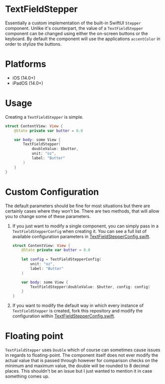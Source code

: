 # TextFieldStepper
Essentially a custom implementation of the built-in SwiftUI `Stepper` component. Unlike it's counterpart, the value of a `TextFieldStepper` component can be changed using either the on-screen buttons or the keyboard. By default the component will use the applications `accentColor` in order to stylize the buttons.

# Platforms
- iOS (14.0+)
- iPadOS (14.0+)

# Usage
Creating a `TextFieldStepper` is simple.
``` swift
struct ContentView: View {
    @State private var butter = 0.0

    var body: some View {
        TextFieldStepper(
            doubleValue: $butter, 
            unit: "oz", 
            label: "Butter"
        )
    }
}
```

# Custom Configuration
The default parameters should be fine for most situations but there are certainly cases where they won't be. There are two methods, that will allow you to change some of these parameters.

1. If you just want to modify a single component, you can simply pass in a `TextFieldStepperConfig` when creating it. You can see a full list of available configuration parameters in [TextFieldStepperConfig.swift](https://github.com/joe-scotto/TextFieldStepper/blob/main/Sources/TextFieldStepper/TextFieldStepperConfig.swift).
    
    ``` swift
    struct ContentView: View {
        @State private var butter = 0.0
        
        let config = TextFieldStepperConfig(
            unit: "oz",
            label: "Butter"
        )

        var body: some View {
            TextFieldStepper(doubleValue: $butter, config: config)
        }
    }
    ```
2. If you want to modify the default way in which every instance of `TextFieldStepper` is created, fork this repository and modify the configuration within [TextFieldStepperConfig.swift](https://github.com/joe-scotto/TextFieldStepper/blob/main/Sources/TextFieldStepper/TextFieldStepperConfig.swift).

# Floating point
`TextFieldStepper` uses `Double` which of course can sometimes cause issues in regards to floating-point. The component itself does not ever modify the actual value that is passed through however for comparison checks on the minimum and maximum value, the double will be rounded to 8 decimal places. This shouldn't be an issue but I just wanted to mention it in case something comes up.

